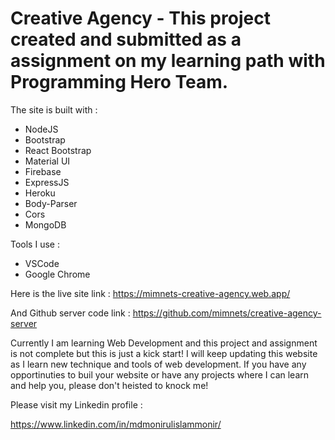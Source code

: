 # Creative Agency - This project created and submitted as a assignment on my learning path with Programming Hero Team.

The site is built with :

* NodeJS
* Bootstrap
* React Bootstrap
* Material UI
* Firebase
* ExpressJS
* Heroku
* Body-Parser
* Cors
* MongoDB

Tools I use :
* VSCode
* Google Chrome

Here is the live site link : https://mimnets-creative-agency.web.app/

And Github server code link : https://github.com/mimnets/creative-agency-server

Currently I am learning Web Development and this project and assignment is not complete but this is just a kick start!
I will keep updating this website as I learn new technique and tools of web development. 
If you have any opportinuties to buil your website or have any projects where I can learn and help you, please don't heisted to knock me!

Please visit my Linkedin profile :

https://www.linkedin.com/in/mdmonirulislammonir/
